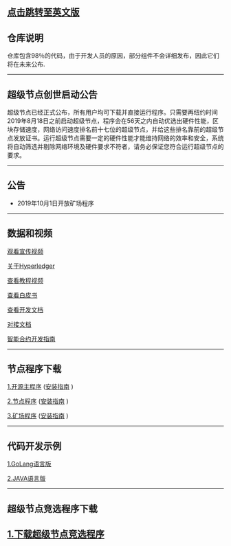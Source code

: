 [点击跳转至英文版](https://github.com/jiqiren2019/ctk/blob/master/README.md)
---


## 仓库说明
仓库包含98％的代码，由于开发人员的原因，部分组件不会详细发布，因此它们将在未来公布.

---

## 超级节点创世启动公告
超级节点已经正式公布，所有用户均可下载并直接运行程序。只需要再纽约时间2019年8月18日之前启动超级节点，程序会在56天之内自动优选出硬件性能，区块存储速度，网络访问速度排名前十七位的超级节点，并给这些排名靠前的超级节点发放证书。运行超级节点需要一定的硬件性能才能维持网络的效率和安全，系统将自动筛选并剔除网络环境及硬件要求不符者，请务必保证您符合运行超级节点的要求。

---

## 公告

+ 2019年10月1日开放矿场程序

---



## 数据和视频

[观看宣传视频](https://v.youku.com/v_show/id_XNDI3MzczNjYzMg==.html?spm=a2h0j.11185381.listitem_page1.5~A)

[关于Hyperledger](https://www.youtube.com/watch?v=fJBkx7QH7nk)

[查看教程视频](https://v.youku.com/v_show/id_XNDI2OTYxMTg0NA==.html?spm=a2h3j.8428770.3416059.1)

[查看白皮书](https://github.com/jiqiren2019/ctk/blob/master/Hyperledger%20Ctk%E5%AE%98%E6%96%B9%E7%99%BD%E7%9A%AE%E4%B9%A6.pdf)

[查看开发文档](https://github.com/jiqiren2019/ctk/blob/master/api.pdf)

[对接文档](https://github.com/jiqiren2019/ctk/blob/master/bourse-docking-process.pdf)

[智能合约开发指南](https://github.com/jiqiren2019/ctk/blob/master/smart_contract/README.md)

---




## 节点程序下载

[1.开源主程序](https://github.com/jiqiren2019/ctk/)   ([安装指南](https://github.com/jiqiren2019/ctk/blob/master/open-source-main-program-installation-guide.md)  )

[2.节点程序](https://github.com/jiqiren2019/ctk/)   ([安装指南](https://github.com/jiqiren2019/ctk/blob/master/node-installation-guide.md)  )

[3.矿场程序](https://github.com/jiqiren2019/ctk/)   ([安装指南](https://github.com/jiqiren2019/ctk/blob/master/mine-field-installation-guide.md)  )

---


## 代码开发示例


[1.GoLang语言版](https://github.com/jiqiren2019/ctk/blob/master/ctk-example-go.zip)  

[2.JAVA语言版](https://github.com/jiqiren2019/ctk/blob/master/ctk-api-example-java.zip)

---


## 超级节点竞选程序下载

[1.下载超级节点竞选程序](https://github.com/jiqiren2019/ctk/blob/master/Super%20Node/super.zip)
---

